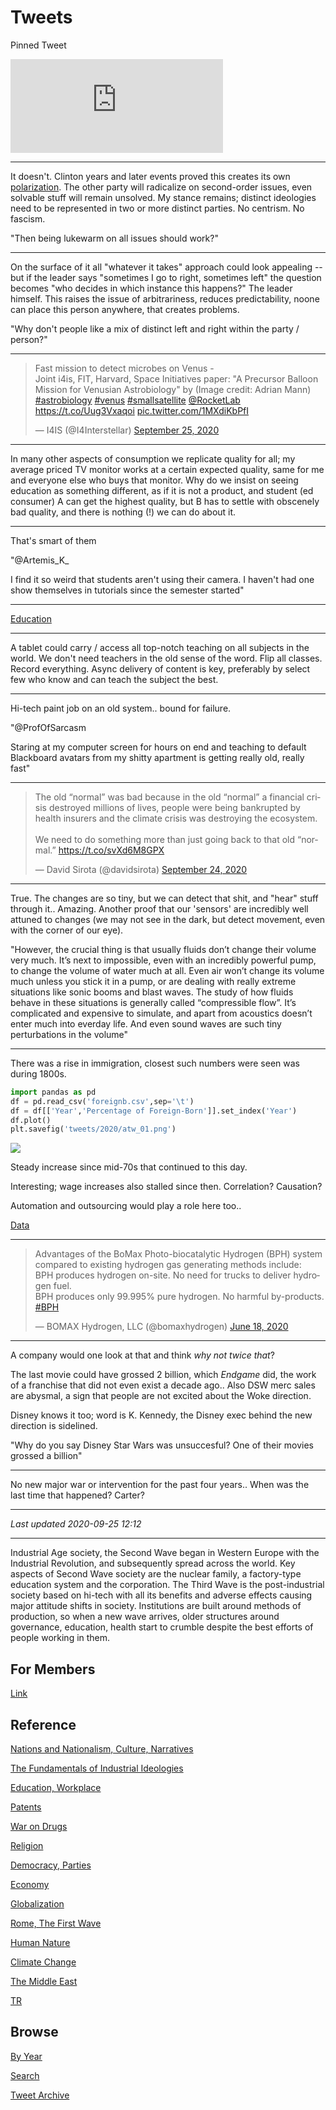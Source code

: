 # Tweets

Pinned Tweet

<iframe width="340"  src="https://www.youtube.com/embed/gJ5KV3rzuag?start=60" frameborder="0" allow="accelerometer; autoplay; encrypted-media; gyroscope; picture-in-picture" allowfullscreen></iframe>

---

It doesn't. Clinton years and later events proved this creates its own
[polarization](2018/05/polarization.md). The other party will
radicalize on second-order issues, even solvable stuff will remain
unsolved. My stance remains; distinct ideologies need to be
represented in two or more distinct parties. No centrism. No fascism.

"Then being lukewarm on all issues should work?"

---

On the surface of it all "whatever it takes" approach could look
appealing -- but if the leader says "sometimes I go to right,
sometimes left" the question becomes "who decides in which instance
this happens?" The leader himself. This raises the issue of
arbitrariness, reduces predictability, noone can place this person
anywhere, that creates problems. 

"Why don't people like a mix of distinct left and right within the
party / person?"

---


<blockquote class="twitter-tweet"><p lang="en" dir="ltr">Fast mission to detect microbes on Venus -<br>Joint i4is, FIT, Harvard, Space Initiatives paper: &quot;A Precursor Balloon Mission for Venusian Astrobiology&quot; by (Image credit: Adrian Mann) <a href="https://twitter.com/hashtag/astrobiology?src=hash&amp;ref_src=twsrc%5Etfw">#astrobiology</a> <a href="https://twitter.com/hashtag/venus?src=hash&amp;ref_src=twsrc%5Etfw">#venus</a> <a href="https://twitter.com/hashtag/smallsatellite?src=hash&amp;ref_src=twsrc%5Etfw">#smallsatellite</a> <a href="https://twitter.com/RocketLab?ref_src=twsrc%5Etfw">@RocketLab</a> <a href="https://t.co/Uug3Vxaqoi">https://t.co/Uug3Vxaqoi</a> <a href="https://t.co/1MXdiKbPfI">pic.twitter.com/1MXdiKbPfI</a></p>&mdash; I4IS (@I4Interstellar) <a href="https://twitter.com/I4Interstellar/status/1309291967013163009?ref_src=twsrc%5Etfw">September 25, 2020</a></blockquote> <script async src="https://platform.twitter.com/widgets.js" charset="utf-8"></script>

---

In many other aspects of consumption we replicate quality for all; my
average priced TV monitor works at a certain expected quality, same
for me and everyone else who buys that monitor. Why do we insist on
seeing education as something different, as if it is not a product,
and student (ed consumer) A can get the highest quality, but B has to
settle with obscenely bad quality, and there is nothing (!) we can do
about it.

---

That's smart of them

"@Artemis_K_

I find it so weird that students aren't using their camera. I haven't
had one show themselves in tutorials since the semester started"

---

[Education](2018/09/public-education.md)

---

A tablet could carry / access all top-notch teaching on all subjects
in the world. We don't need teachers in the old sense of the
word. Flip all classes. Record everything. Async delivery of content
is key, preferably by select few who know and can teach the subject the best.

---

Hi-tech paint job on an old system.. bound for failure.

"@ProfOfSarcasm

Staring at my computer screen for hours on end and teaching to default
Blackboard avatars from my shitty apartment is getting really old,
really fast"

---

<blockquote class="twitter-tweet"><p lang="en" dir="ltr">The old “normal” was bad because in the old “normal” a financial crisis destroyed millions of lives, people were being bankrupted by health insurers and the climate crisis was destroying the ecosystem. <br><br>We need to do something more than just going back to that old “normal.” <a href="https://t.co/svXd6M8GPX">https://t.co/svXd6M8GPX</a></p>&mdash; David Sirota (@davidsirota) <a href="https://twitter.com/davidsirota/status/1309207348058095617?ref_src=twsrc%5Etfw">September 24, 2020</a></blockquote> <script async src="https://platform.twitter.com/widgets.js" charset="utf-8"></script>

---

True. The changes are so tiny, but we can detect that shit, and "hear"
stuff through it.. Amazing. Another proof that our 'sensors' are
incredibly well attuned to changes (we may not see in the dark, but
detect movement, even with the corner of our eye).

"However, the crucial thing is that usually fluids don’t change their
volume very much. It’s next to impossible, even with an incredibly
powerful pump, to change the volume of water much at all. Even air
won’t change its volume much unless you stick it in a pump, or are
dealing with really extreme situations like sonic booms and blast
waves.  The study of how fluids behave in these situations is
generally called “compressible flow”. It’s complicated and expensive
to simulate, and apart from acoustics doesn’t enter much into everday
life. And even sound waves are such tiny perturbations in the volume"

---

There was a rise in immigration, closest such numbers were seen was
during 1800s. 

```python
import pandas as pd
df = pd.read_csv('foreignb.csv',sep='\t')
df = df[['Year','Percentage of Foreign-Born']].set_index('Year')
df.plot()
plt.savefig('tweets/2020/atw_01.png')
```

![](atw_01.png)

Steady increase since mid-70s that continued to this day.

Interesting; wage increases also stalled since then. Correlation?
Causation?

Automation and outsourcing would play a role here too..

[Data](https://en.wikipedia.org/wiki/Immigration_to_the_United_States)

---

<blockquote class="twitter-tweet"><p lang="en" dir="ltr">Advantages of the BoMax Photo-biocatalytic Hydrogen (BPH) system compared to existing hydrogen gas generating methods include:<br>BPH produces hydrogen on-site. No need for trucks to deliver hydrogen fuel. <br>BPH produces only 99.995% pure hydrogen. No harmful by-products. <a href="https://twitter.com/hashtag/BPH?src=hash&amp;ref_src=twsrc%5Etfw">#BPH</a></p>&mdash; BOMAX Hydrogen, LLC (@bomaxhydrogen) <a href="https://twitter.com/bomaxhydrogen/status/1273647247469817856?ref_src=twsrc%5Etfw">June 18, 2020</a></blockquote> <script async src="https://platform.twitter.com/widgets.js" charset="utf-8"></script>

---

A company would one look at that and think *why not twice that*?

The last movie could have grossed 2 billion, which *Endgame* did, the
work of a franchise that did not even exist a decade ago.. Also DSW
merc sales are abysmal, a sign that people are not excited about the
Woke direction.

Disney knows it too; word is K. Kennedy, the Disney exec behind the
new direction is sidelined.

"Why do you say Disney Star Wars was unsuccesful? One of their movies
grossed a billion"

---

No new major war or intervention for the past four years.. When was
the last time that happened? Carter?

---

*Last updated 2020-09-25 12:12*

---

Industrial Age society, the Second Wave began in Western Europe with
the Industrial Revolution, and subsequently spread across the
world. Key aspects of Second Wave society are the nuclear family, a
factory-type education system and the corporation. The Third Wave is
the post-industrial society based on hi-tech with all its benefits and
adverse effects causing major attitude shifts in society. Institutions
are built around methods of production, so when a new wave arrives,
older structures around governance, education, health start to crumble
despite the best efforts of people working in them.

## For Members

[Link](https://thirdwave-members.herokuapp.com)

## Reference

[Nations and Nationalism, Culture, Narratives](/2013/02/nations-and-nationalism.md)

[The Fundamentals of Industrial Ideologies](/2011/04/fundamentals-of-industrial-ideologies.md)

[Education, Workplace](2017/09/education-workplace.md)

[Patents](/2018/09/patents.md)

[War on Drugs](/2019/11/war-on-drugs.md)

[Religion](/2015/04/god-religion.md)

[Democracy, Parties](/2016/11/democracy.md)

[Economy](/2018/05/economy.md)

[Globalization](/2018/09/globalization.md)

[Rome, The First Wave](/2017/12/rome.md)

[Human Nature](/2020/07/human-nature.md)

[Climate Change](/2018/12/climate.md)

[The Middle East](/2019/07/middleeast.md)

[TR](../tr)

## Browse

[By Year](years.md)

[Search](search.html)

[Tweet Archive](/tweets/README.md)




